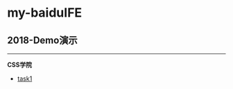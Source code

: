 # my-baiduIFE

## 2018-Demo演示
----------------------------------
**CSS学院**
* [task1]( CSS/task1.html )
